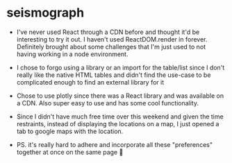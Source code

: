 # seismograph

* I've never used React through a CDN before and thought it'd be interesting to try it out. I haven't used ReactDOM.render in forever. Definitely brought about some challenges that I'm just used to not having working in a node environment.

* I chose to forgo using a library or an import for the table/list since I don't really like the native HTML tables and didn't find the use-case to be complicated enough to find an external library for it

* Chose to use plotly since there was a React library and was available on a CDN. Also super easy to use and has some cool functionality.

* Since I didn't have much free time over this weekend and given the time restraints, instead of displaying the locations on a map, I just opened a tab to google maps with the location.

* PS. it's really hard to adhere and incorporate all these "preferences" together at once on the same page 🤧